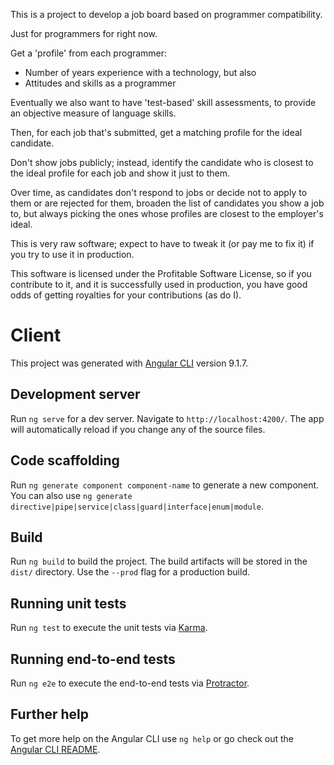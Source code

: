 This is a project to develop a job board based on programmer compatibility.

Just for programmers for right now.

Get a 'profile' from each programmer:

* Number of years experience with a technology, but also
* Attitudes and skills as a programmer

Eventually we also want to have 'test-based' skill assessments,
to provide an objective measure of language skills.

Then, for each job that's submitted, get a matching profile for the ideal candidate.

Don't show jobs publicly;
instead, identify the candidate who is closest to the ideal profile for each job and show it just to them.

Over time, as candidates don't respond to jobs or decide not to apply to them or are rejected for them,
broaden the list of candidates you show a job to,
but always picking the ones whose profiles are closest to the employer's ideal.

This is very raw software; expect to have to tweak it (or pay me to fix it) if you try to use it in production.

This software is licensed under the Profitable Software License, so if you contribute to it,
and it is successfully used in production,
you have good odds of getting royalties for your contributions (as do I).
# Client

This project was generated with [Angular CLI](https://github.com/angular/angular-cli) version 9.1.7.

## Development server

Run `ng serve` for a dev server. Navigate to `http://localhost:4200/`. The app will automatically reload if you change any of the source files.

## Code scaffolding

Run `ng generate component component-name` to generate a new component. You can also use `ng generate directive|pipe|service|class|guard|interface|enum|module`.

## Build

Run `ng build` to build the project. The build artifacts will be stored in the `dist/` directory. Use the `--prod` flag for a production build.

## Running unit tests

Run `ng test` to execute the unit tests via [Karma](https://karma-runner.github.io).

## Running end-to-end tests

Run `ng e2e` to execute the end-to-end tests via [Protractor](http://www.protractortest.org/).

## Further help

To get more help on the Angular CLI use `ng help` or go check out the [Angular CLI README](https://github.com/angular/angular-cli/blob/master/README.md).
